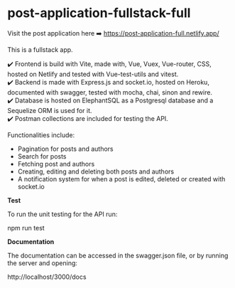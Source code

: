 # post-application-fullstack-full

Visit the post application here ➡️ https://post-application-full.netlify.app/

This is a fullstack app.

✔️ Frontend is build with Vite, made with, Vue, Vuex, Vue-router, CSS, hosted on Netlify and tested with Vue-test-utils and vitest. <br>
✔️ Backend is made with Express.js and socket.io, hosted on Heroku, documented with swagger, tested with mocha, chai, sinon and rewire. <br>
✔️ Database is hosted on ElephantSQL as a Postgresql database and a Sequelize ORM is used for it. <br>
✔️ Postman collections are included for testing the API.<br>

Functionalities include:
- Pagination for posts and authors
- Search for posts
- Fetching post and authors
- Creating, editing and deleting both posts and authors
- A notification system for when a post is edited, deleted or created with socket.io

**Test** 

To run the unit testing for the API run:

npm run test

**Documentation** 

The documentation can be accessed in the swagger.json file, or by running the server and opening:

http://localhost/3000/docs
